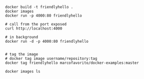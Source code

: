 	
	docker build -t friendlyhello .
	docker images
	docker run -p 4000:80 friendlyhello
	
	# call from the port exposed
	curl http://localhost:4000	
	
	# in background
	docker run -d -p 4000:80 friendlyhello
	

	# tag the image
	# docker tag image username/repository:tag
	docker tag friendlyhello marcofavorito/docker-examples:master

	docker images ls	
